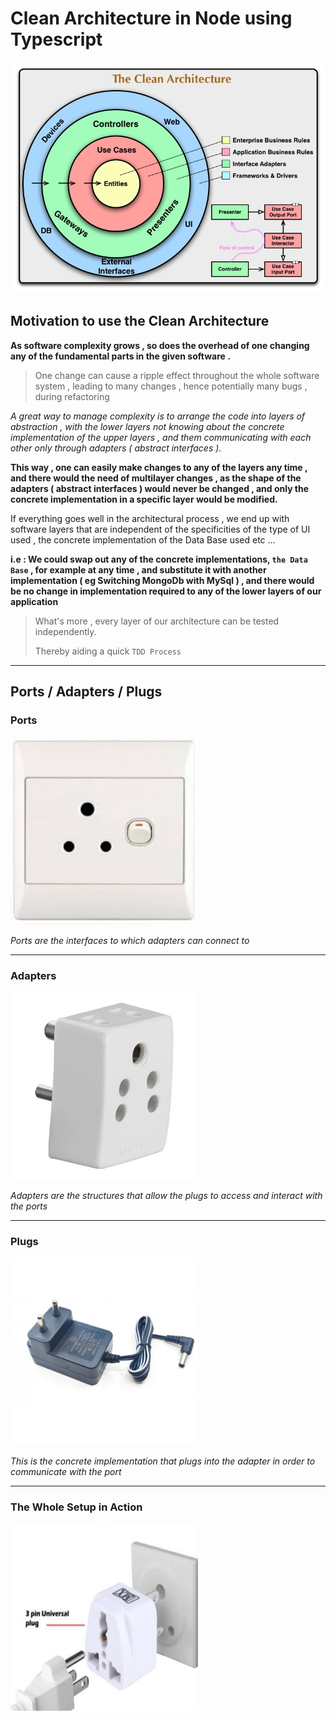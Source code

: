 # Clean Architecture in Node using Typescript

![Clean Architecture](./pictures/CleanArchitecture.jpg)

## Motivation to use the Clean Architecture

**As software complexity grows , so does the overhead of one changing any of the fundamental parts in the given software .**

> One change can cause a ripple effect throughout the whole software system , leading to many changes , hence potentially many bugs , during refactoring

_A great way to manage complexity is to arrange the code into layers of abstraction ,
with the lower layers not knowing about the concrete implementation of the upper layers
, and them communicating with each other only through adapters ( abstract interfaces )._

**This way , one can easily make  changes to any of the layers any time , and
there would the need of multilayer changes , as the shape of the adapters ( abstract interfaces ) would never be changed , and only the concrete implementation in a specific layer would be modified.**

If everything goes well in the architectural process , we end up with software layers that are independent of the specificities of the type of UI used , the concrete implementation of the Data Base used
etc ...

**i.e : We could swap out any of the concrete implementations, `the Data Base` , for example at any time , and substitute it with another implementation  ( eg Switching MongoDb with MySql ) , and there would be no change in implementation required to any of the lower layers of our application**

> What's more , every layer of our architecture can be tested independently.
>
> Thereby aiding a quick `TDD Process`

---

## Ports /  Adapters / Plugs

### Ports

<img src='./pictures/port.jpeg' width="300" height="300"/>

_Ports are the interfaces to which adapters can connect to_

---

### Adapters

<img src='./pictures/adapter.webp' width="300" height="300"/>

_Adapters are the structures that allow the plugs to access and interact with the ports_

---

### Plugs

<img src='./pictures/plug.jpeg' width="300" height="300"/>

_This is the concrete implementation
that plugs into the adapter in order to communicate with the port_

---

### The Whole Setup in Action

<img src='./pictures/setup.jpg' width="300" height="300"/>
